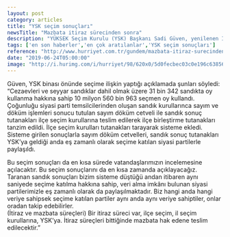 ```yaml
---
layout: post
category: articles
title: "YSK seçim sonuçları"
newsTitle: "Mazbata itiraz sürecinden sonra"
description: "YÜKSEK Seçim Kurulu (YSK) Başkanı Sadi Güven, yenilenen İstanbul Büyükşehir Belediye Başkanlığı seçiminin sükunet içinde gerçekleştirildiğini belirterek, “Bir itiraz süreci var, ilçe seçim, il seçim kurullarına, YSK’ya. İtiraz süreçleri bittiğinde mazbata hak edene teslim edilecektir” dedi."
tags: ['en son haberler','en çok aratılanlar','YSK seçim sonuçları']
reference: "http://www.hurriyet.com.tr/gundem/mazbata-itiraz-surecinden-sonra-41253087"
date: "2019-06-24T05:00:00"
image: "http://i.hurimg.com/i/hurriyet/98/620x0/5d0fecbec03c0e196c638564.jpg"
---
```


<p>G&uuml;ven, YSK binası &ouml;n&uuml;nde se&ccedil;ime ilişkin yaptığı a&ccedil;ıklamada şunları s&ouml;yledi: &ldquo;Cezaevleri ve seyyar sandıklar dahil olmak &uuml;zere 31 bin 342 sandıkta oy kullanma hakkına sahip 10 milyon 560 bin 963 se&ccedil;men oy kullandı. &Ccedil;oğunluğu siyasi parti temsilcilerinden oluşan sandık kurullarınca sayım ve d&ouml;k&uuml;m işlemleri sonucu tutulan sayım d&ouml;k&uuml;m cetveli ile sandık sonu&ccedil; tutanakları il&ccedil;e se&ccedil;im kurullarına teslim edilerek il&ccedil;e birleştirme tutanakları tanzim edildi. İl&ccedil;e se&ccedil;im kurulları tutanakları tarayarak sisteme ekledi. Sisteme girilen sonu&ccedil;larla sayım d&ouml;k&uuml;m cetvelleri, sandık sonu&ccedil; tutanakları YSK&rsquo;ya geldiği anda eş zamanlı olarak se&ccedil;ime katılan siyasi partilerle paylaşıldı.</p>
<p>Bu se&ccedil;im sonu&ccedil;ları da en kısa s&uuml;rede vatandaşlarımızın incelemesine a&ccedil;ılacaktır. Bu se&ccedil;im sonu&ccedil;larını da en kısa zamanda a&ccedil;ıklayacağız. <br>Taranan sandık sonu&ccedil;ları bizim sisteme d&uuml;şt&uuml;ğ&uuml; andan itibaren aynı saniyede se&ccedil;ime katılma hakkına sahip, veri alma imk&acirc;nı bulunan siyasi partilerimizle eş zamanlı olarak da paylaşılmaktadır. Biz hangi anda hangi veriye sahipsek se&ccedil;ime katılan partiler aynı anda aynı veriye sahiptiler, onlar oradan takip edebilirler. <br>(İtiraz ve mazbata s&uuml;re&ccedil;leri) Bir itiraz s&uuml;reci var, il&ccedil;e se&ccedil;im, il se&ccedil;im kurullarına, YSK&rsquo;ya. İtiraz s&uuml;re&ccedil;leri bittiğinde mazbata hak edene teslim edilecektir.&rdquo;&nbsp;</p>